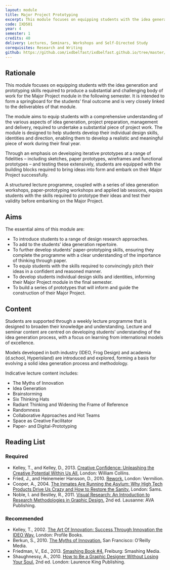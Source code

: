 ```yaml
---
layout: module
title: Major Project Prototyping
excerpt: This module focuses on equipping students with the idea generation and prototyping skills required to produce a substantial and challenging body of work for the Major Project module in the following semester. It is intended to form a springboard for the students’ final outcome and is very closely linked to the deliverables of that module.
code: IXD501
year: 4
semester: 1
credits: 40
delivery: Lectures, Seminars, Workshops and Self-Directed Study
corequisites: Research and Writing
github: https://github.com/ixdbelfast/ixdbelfast.github.io/tree/master/modules/IXD501/IXD501-Deliverables.md
---
```


## Rationale

This module focuses on equipping students with the idea generation and prototyping skills required to produce a substantial and challenging body of work for the Major Project module in the following semester. It is intended to form a springboard for the students’ final outcome and is very closely linked to the deliverables of that module.

The module aims to equip students with a comprehensive understanding of the various aspects of idea generation, project preparation, management and delivery, required to undertake a substantial piece of project work. The module is designed to help students develop their individual design skills, identities and direction, enabling them to develop a realistic and meaningful piece of work during their final year.

Through an emphasis on developing iterative prototypes at a range of fidelities – including sketches, paper prototypes, wireframes and functional prototypes – and testing these extensively, students are equipped with the building blocks required to bring ideas into form and embark on their Major Project successfully. 

A structured lecture programme, coupled with a series of idea generation workshops, paper-prototyping workshops and applied lab sessions, equips students with the skills required to prototype their ideas and test their validity before embarking on the Major Project.


## Aims

The essential aims of this module are:

+ To introduce students to a range of design research approaches.
+ To add to the students’ idea generation repertoire.
+ To further develop students’ paper-prototyping skills, ensuring they complete the programme with a clear understanding of the importance of thinking through paper.
+ To equip students with the skills required to convincingly pitch their ideas in a confident and reasoned manner.
+ To develop students individual design skills and identities, informing their Major Project module in the final semester.
+ To build a series of prototypes that will inform and guide the construction of their Major Project.


## Content

Students are supported through a weekly lecture programme that is designed to broaden their knowledge and understanding. Lecture and seminar content are centred on developing students’ understanding of the idea generation process, with a focus on learning from international models of excellence.

Models developed in both industry (IDEO, Frog Design) and academia (d.school, Hyperisland) are introduced and explored, forming a basis for evolving a solid idea generation process and methodology.

Indicative lecture content includes:

+ The Myths of Innovation
+ Idea Generation
+ Brainstorming
+ Six Thinking Hats
+ Radiant Thinking and Widening the Frame of Reference
+ Randomness
+ Collaborative Approaches and Hot Teams
+ Space as Creative Facilitator
+ Paper- and Digital-Prototyping


## Reading List

### Required

+ Kelley, T., and Kelley, D., 2013. [Creative Confidence: Unleashing the Creative Potential Within Us All.](http://www.amazon.co.uk/exec/obidos/ASIN/0007517998/monographic-21) London: William Collins.
+ Fried, J., and Heinemeier Hansson, D., 2010. [Rework.](http://www.amazon.co.uk/exec/obidos/ASIN/0091929784/monographic-21) London: Vermilion.
+ Cooper, A., 2004. [The Inmates Are Running the Asylum: Why High Tech Products Drive Us Crazy and How to Restore the Sanity.](http://www.amazon.co.uk/exec/obidos/ASIN/0672326140/monographic-21) London: Sams.
+ Noble, I. and Bestley, R., 2011. [Visual Research: An Introduction to Research Methodologies in Graphic Design.](http://www.amazon.co.uk/exec/obidos/ASIN/2940411603/monographic-21) 2nd ed. Lausanne: AVA Publishing.


### Recommended

+ Kelley, T., 2002. [The Art Of Innovation: Success Through Innovation the IDEO Way.](http://www.amazon.co.uk/exec/obidos/ASIN/186197583X/monographic-21) London: Profile Books.
+ Berkun, S., 2010. [The Myths of Innovation.](http://www.amazon.co.uk/exec/obidos/ASIN/1449389627/monographic-21) San Francisco: O’Reilly Media.
+ Friedman, V., Ed., 2013. [Smashing Book #4.](http://www.smashingmagazine.com/smashing-book-4-new-perspectives/) Freiburg: Smashing Media.
+ Shaughnessy, A., 2010. [How to Be a Graphic Designer Without Losing Your Soul.](http://www.amazon.co.uk/exec/obidos/ASIN/1856697096/monographic-21) 2nd ed. London: Laurence King Publishing.

